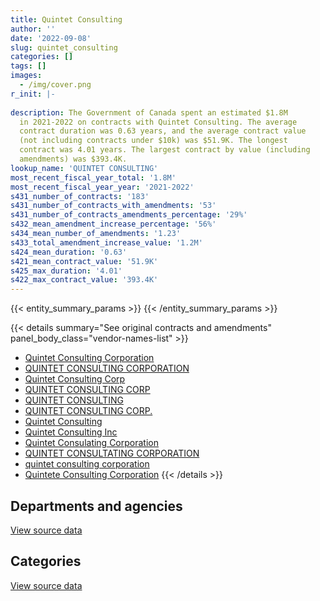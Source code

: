 ```yaml
---
title: Quintet Consulting
author: ''
date: '2022-09-08'
slug: quintet_consulting
categories: []
tags: []
images:
  - /img/cover.png
r_init: |-
  
description: The Government of Canada spent an estimated $1.8M
  in 2021-2022 on contracts with Quintet Consulting. The average
  contract duration was 0.63 years, and the average contract value
  (not including contracts under $10k) was $51.9K. The longest
  contract was 4.01 years. The largest contract by value (including
  amendments) was $393.4K.
lookup_name: 'QUINTET CONSULTING'
most_recent_fiscal_year_total: '1.8M'
most_recent_fiscal_year_year: '2021-2022'
s431_number_of_contracts: '183'
s431_number_of_contracts_with_amendments: '53'
s431_number_of_contracts_amendments_percentage: '29%'
s432_mean_amendment_increase_percentage: '56%'
s434_mean_number_of_amendments: '1.23'
s433_total_amendment_increase_value: '1.2M'
s424_mean_duration: '0.63'
s421_mean_contract_value: '51.9K'
s425_max_duration: '4.01'
s422_max_contract_value: '393.4K'
---
```


<script src="/rmarkdown-libs/htmlwidgets/htmlwidgets.js"></script>
<link href="/rmarkdown-libs/datatables-css/datatables-crosstalk.css" rel="stylesheet" />
<script src="/rmarkdown-libs/datatables-binding/datatables.js"></script>
<script src="/rmarkdown-libs/jquery/jquery-3.6.0.min.js"></script>
<link href="/rmarkdown-libs/dt-core-bootstrap/css/dataTables.bootstrap.min.css" rel="stylesheet" />
<link href="/rmarkdown-libs/dt-core-bootstrap/css/dataTables.bootstrap.extra.css" rel="stylesheet" />
<script src="/rmarkdown-libs/dt-core-bootstrap/js/jquery.dataTables.min.js"></script>
<script src="/rmarkdown-libs/dt-core-bootstrap/js/dataTables.bootstrap.min.js"></script>
<link href="/rmarkdown-libs/crosstalk/css/crosstalk.min.css" rel="stylesheet" />
<script src="/rmarkdown-libs/crosstalk/js/crosstalk.min.js"></script>
<script src="/rmarkdown-libs/htmlwidgets/htmlwidgets.js"></script>
<link href="/rmarkdown-libs/datatables-css/datatables-crosstalk.css" rel="stylesheet" />
<script src="/rmarkdown-libs/datatables-binding/datatables.js"></script>
<script src="/rmarkdown-libs/jquery/jquery-3.6.0.min.js"></script>
<link href="/rmarkdown-libs/dt-core-bootstrap/css/dataTables.bootstrap.min.css" rel="stylesheet" />
<link href="/rmarkdown-libs/dt-core-bootstrap/css/dataTables.bootstrap.extra.css" rel="stylesheet" />
<script src="/rmarkdown-libs/dt-core-bootstrap/js/jquery.dataTables.min.js"></script>
<script src="/rmarkdown-libs/dt-core-bootstrap/js/dataTables.bootstrap.min.js"></script>
<link href="/rmarkdown-libs/crosstalk/css/crosstalk.min.css" rel="stylesheet" />
<script src="/rmarkdown-libs/crosstalk/js/crosstalk.min.js"></script>

{{< entity_summary_params >}}
{{< /entity_summary_params >}}

{{< details summary="See original contracts and amendments" panel_body_class="vendor-names-list" >}}
- [Quintet Consulting Corporation](https://search.open.canada.ca/en/ct/?sort=contract_value_f%20desc&page=1&search_text=%22Quintet%20Consulting%20Corporation%22)
- [QUINTET CONSULTING CORPORATION](https://search.open.canada.ca/en/ct/?sort=contract_value_f%20desc&page=1&search_text=%22QUINTET%20CONSULTING%20CORPORATION%22)
- [Quintet Consulting Corp](https://search.open.canada.ca/en/ct/?sort=contract_value_f%20desc&page=1&search_text=%22Quintet%20Consulting%20Corp%22)
- [QUINTET CONSULTING CORP](https://search.open.canada.ca/en/ct/?sort=contract_value_f%20desc&page=1&search_text=%22QUINTET%20CONSULTING%20CORP%22)
- [QUINTET CONSULTING](https://search.open.canada.ca/en/ct/?sort=contract_value_f%20desc&page=1&search_text=%22QUINTET%20CONSULTING%22)
- [QUINTET CONSULTING CORP.](https://search.open.canada.ca/en/ct/?sort=contract_value_f%20desc&page=1&search_text=%22QUINTET%20CONSULTING%20CORP.%22)
- [Quintet Consulting](https://search.open.canada.ca/en/ct/?sort=contract_value_f%20desc&page=1&search_text=%22Quintet%20Consulting%22)
- [Quintet Consulting Inc](https://search.open.canada.ca/en/ct/?sort=contract_value_f%20desc&page=1&search_text=%22Quintet%20Consulting%20Inc%22)
- [Quintet Consulating Corporation](https://search.open.canada.ca/en/ct/?sort=contract_value_f%20desc&page=1&search_text=%22Quintet%20Consulating%20Corporation%22)
- [QUINTET CONSULTATING CORPORATION](https://search.open.canada.ca/en/ct/?sort=contract_value_f%20desc&page=1&search_text=%22QUINTET%20CONSULTATING%20CORPORATION%22)
- [quintet consulting corporation](https://search.open.canada.ca/en/ct/?sort=contract_value_f%20desc&page=1&search_text=%22quintet%20consulting%20corporation%22)
- [Quintete Consulting Corporation](https://search.open.canada.ca/en/ct/?sort=contract_value_f%20desc&page=1&search_text=%22Quintete%20Consulting%20Corporation%22)
{{< /details >}}

## Departments and agencies

<div id="htmlwidget-1" style="width:100%;height:auto;" class="datatables html-widget"></div>
<script type="application/json" data-for="htmlwidget-1">{"x":{"style":"bootstrap","filter":"none","vertical":false,"data":[["<a href=\"/departments/aafc-aac/\">Agriculture and Agri-Food Canada<\/a>","<a href=\"/departments/aandc-aadnc/\">Crown-Indigenous Relations and Northern Affairs Canada<\/a>","<a href=\"/departments/atssc-scdata/\">Administrative Tribunals Support Service of Canada<\/a>","<a href=\"/departments/cas-satj/\">Courts Administration Service<\/a>","<a href=\"/departments/cbsa-asfc/\">Canada Border Services Agency<\/a>","<a href=\"/departments/cfia-acia/\">Canadian Food Inspection Agency<\/a>","<a href=\"/departments/cic/\">Immigration, Refugees and Citizenship Canada<\/a>","<a href=\"/departments/cihr-irsc/\">Canadian Institutes of Health Research<\/a>","<a href=\"/departments/cpc-cpp/\">Civilian Review and Complaints Commission for the RCMP<\/a>","<a href=\"/departments/csa-asc/\">Canadian Space Agency<\/a>","<a href=\"/departments/csc-scc/\">Correctional Service of Canada<\/a>","<a href=\"/departments/csps-efpc/\">Canada School of Public Service<\/a>","<a href=\"/departments/cta-otc/\">Canadian Transportation Agency<\/a>","<a href=\"/departments/dfatd-maecd/\">Global Affairs Canada<\/a>","<a href=\"/departments/dnd-mdn/\">National Defence<\/a>","<a href=\"/departments/ec/\">Environment and Climate Change Canada<\/a>","<a href=\"/departments/elections/\">Elections Canada<\/a>","<a href=\"/departments/esdc-edsc/\">Employment and Social Development Canada<\/a>","<a href=\"/departments/fcac-acfc/\">Financial Consumer Agency of Canada<\/a>","<a href=\"/departments/fin/\">Department of Finance Canada<\/a>","<a href=\"/departments/hc-sc/\">Health Canada<\/a>","<a href=\"/departments/ic/\">Innovation, Science and Economic Development Canada<\/a>","<a href=\"/departments/irb-cisr/\">Immigration and Refugee Board of Canada<\/a>","<a href=\"/departments/isc-sac/\">Indigenous Services Canada<\/a>","<a href=\"/departments/jus/\">Department of Justice Canada<\/a>","<a href=\"/departments/nrc-cnrc/\">National Research Council Canada<\/a>","<a href=\"/departments/nserc-crsng/\">Natural Sciences and Engineering Research Council of Canada<\/a>","<a href=\"/departments/osfi-bsif/\">Office of the Superintendent of Financial Institutions Canada<\/a>","<a href=\"/departments/pc/\">Parks Canada<\/a>","<a href=\"/departments/pco-bcp/\">Privy Council Office<\/a>","<a href=\"/departments/phac-aspc/\">Public Health Agency of Canada<\/a>","<a href=\"/departments/ppsc-sppc/\">Public Prosecution Service of Canada<\/a>","<a href=\"/departments/ps-sp/\">Public Safety Canada<\/a>","<a href=\"/departments/pwgsc-tpsgc/\">Public Services and Procurement Canada<\/a>","<a href=\"/departments/rcmp-grc/\">Royal Canadian Mounted Police<\/a>","<a href=\"/departments/tbs-sct/\">Treasury Board of Canada Secretariat<\/a>","<a href=\"/departments/vac-acc/\">Veterans Affairs Canada<\/a>"],[55850.25,13698.55,27896.88,43038,187949.37,null,null,null,109429.99,null,223791.24,null,null,14238,31267.01,null,null,93138.53,37657.47,null,47684.32,null,null,48821.23,33871.76,null,52725.61,null,null,70632.59,null,5536.98,16488,108291.34,46188.75,null,74736.95],[null,84897.75,25498.63,null,42692.5,null,120310.06,null,25565.8,46935,225902.32,56538.96,60532.5,null,181047.93,68988.33,108345.43,69450.85,null,null,51021.18,null,4755.2,38250.79,122548.5,null,18068.89,null,92324.59,138744.55,9351.88,null,18066.86,272455.66,7631.01,78360.93,null],[null,147860.34,50674.5,null,170272.25,null,102613.44,24365.1,null,null,219511.34,45878,null,null,41672.31,7929.69,27914.32,32720.63,null,19703.19,null,46838.5,34032.29,null,86954.03,null,null,null,37311.69,517395.1,71943.15,null,88567.03,123012.62,26531.59,97551.61,19577.28],[null,149934.38,55581.88,null,80327.5,42714,83530.53,47827.78,null,null,281070.66,null,null,null,138885.63,32346.25,null,206953.08,null,50272.06,null,46838.5,17062.76,null,90187.6,87627.65,null,61885.71,null,10282.7,30877.09,null,24446.1,null,158863.15,67517.71,48819.7]],"container":"<table class=\"table table-striped table-hover row-border order-column display\">\n  <thead>\n    <tr>\n      <th>Department<\/th>\n      <th>2018-2019<\/th>\n      <th>2019-2020<\/th>\n      <th>2020-2021<\/th>\n      <th>2021-2022<\/th>\n    <\/tr>\n  <\/thead>\n<\/table>","options":{"order":[[4,"desc"]],"pageLength":10,"autoWidth":true,"columnDefs":[{"targets":1,"render":"function(data, type, row, meta) {\n    return type !== 'display' ? data : DTWidget.formatCurrency(data, \"$\", 2, 3, \",\", \".\", true, null);\n  }"},{"targets":2,"render":"function(data, type, row, meta) {\n    return type !== 'display' ? data : DTWidget.formatCurrency(data, \"$\", 2, 3, \",\", \".\", true, null);\n  }"},{"targets":3,"render":"function(data, type, row, meta) {\n    return type !== 'display' ? data : DTWidget.formatCurrency(data, \"$\", 2, 3, \",\", \".\", true, null);\n  }"},{"targets":4,"render":"function(data, type, row, meta) {\n    return type !== 'display' ? data : DTWidget.formatCurrency(data, \"$\", 2, 3, \",\", \".\", true, null);\n  }"},{"width":"16%","targets":[1,2,3,4]},{"className":"dt-right","targets":[1,2,3,4]}],"orderClasses":false}},"evals":["options.columnDefs.0.render","options.columnDefs.1.render","options.columnDefs.2.render","options.columnDefs.3.render"],"jsHooks":[]}</script>
<p class="text-right">
<a href="https://github.com/GoC-Spending/contracts-data/tree/main/data/out/vendors/quintet_consulting/summary_by_fiscal_year_by_department.csv" class="source-data-link btn btn-link">View source data</a>
</p>

## Categories

<div id="htmlwidget-2" style="width:100%;height:auto;" class="datatables html-widget"></div>
<script type="application/json" data-for="htmlwidget-2">{"x":{"style":"bootstrap","filter":"none","vertical":false,"data":[["<a href=\"/categories/facilities_and_construction/\">Facilities and construction<\/a>","<a href=\"/categories/professional_services/\">Professional services<\/a>","<a href=\"/categories/information_technology/\">Information technology<\/a>"],[null,1290207.21,52725.61],[null,1912079.71,56206.39],[null,1984386.51,56443.5],[11475,1762587.44,39790]],"container":"<table class=\"table table-striped table-hover row-border order-column display\">\n  <thead>\n    <tr>\n      <th>Category<\/th>\n      <th>2018-2019<\/th>\n      <th>2019-2020<\/th>\n      <th>2020-2021<\/th>\n      <th>2021-2022<\/th>\n    <\/tr>\n  <\/thead>\n<\/table>","options":{"order":[[4,"desc"]],"dom":"t","pageLength":30,"autoWidth":true,"columnDefs":[{"targets":1,"render":"function(data, type, row, meta) {\n    return type !== 'display' ? data : DTWidget.formatCurrency(data, \"$\", 2, 3, \",\", \".\", true, null);\n  }"},{"targets":2,"render":"function(data, type, row, meta) {\n    return type !== 'display' ? data : DTWidget.formatCurrency(data, \"$\", 2, 3, \",\", \".\", true, null);\n  }"},{"targets":3,"render":"function(data, type, row, meta) {\n    return type !== 'display' ? data : DTWidget.formatCurrency(data, \"$\", 2, 3, \",\", \".\", true, null);\n  }"},{"targets":4,"render":"function(data, type, row, meta) {\n    return type !== 'display' ? data : DTWidget.formatCurrency(data, \"$\", 2, 3, \",\", \".\", true, null);\n  }"},{"width":"16%","targets":[1,2,3,4]},{"className":"dt-right","targets":[1,2,3,4]}],"orderClasses":false,"lengthMenu":[10,25,30,50,100]}},"evals":["options.columnDefs.0.render","options.columnDefs.1.render","options.columnDefs.2.render","options.columnDefs.3.render"],"jsHooks":[]}</script>
<p class="text-right">
<a href="https://github.com/GoC-Spending/contracts-data/tree/main/data/out/vendors/quintet_consulting/summary_by_fiscal_year_by_category.csv" class="source-data-link btn btn-link">View source data</a>
</p>
